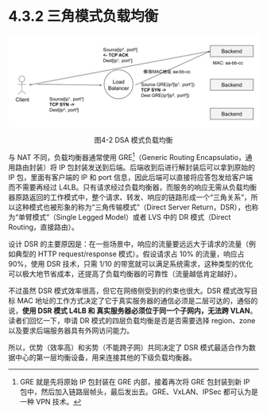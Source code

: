 # 4.3.2 三角模式负载均衡

<div  align="center">
	<img src="../assets/balancer4-dsr.svg" width = "550"  align=center />
	<p>图4-2 DSA 模式负载均衡</p>
</div>


与 NAT 不同，负载均衡器通常使用 GRE[^1]（Generic Routing Encapsulatio，通用路由封装）将 IP 包封装发送到后端。后端收到后进行解封装后可以拿到原始的 IP 包，里面有客户端的 IP 和 port 信息，因此后端可以直接将应答包发给客户端而不需要再经过 L4LB。只有请求经过负载均衡器，而服务的响应无需从负载均衡器原路返回的工作模式中，整个请求、转发、响应的链路形成一个“三角关系”，所以这种模式也被形象的称为“三角传输模式”（Direct Server Return，DSR），也称为“单臂模式”（Single Legged Model）或者 LVS 中的 DR 模式（Direct Routing，直接路由）。

设计 DSR 的主要原因是：在一些场景中，响应的流量要远远大于请求的流量（例如典型的 HTTP request/response 模式）。假设请求占 10% 的流量，响应占 90%，使用 DSR 技术，只需 1/10 的带宽就可以满足系统需求，这种类型的优化可以极大地节省成本，还提高了负载均衡器的可靠性（流量越低肯定越好）。

不过虽然 DSR 模式效率很高，但它在网络侧受到的约束也很大。DSR 模式改写目标 MAC 地址的工作方式决定了它于真实服务器的通信必须是二层可达的，通俗的说，**使用 DSR 模式 L4LB 和 真实服务器必须位于同一个子网内，无法跨 VLAN**。读者们回忆一下，申请 DR 模式的四层负载均衡是否是否需要选择 region、zone 以及要求后端服务器具有外网访问能力。

所以，优势（效率高）和劣势（不能跨子网）共同决定了 DSR 模式最适合作为数据中心的第一层均衡设备，用来连接其他的下级负载均衡器。

[^1]: GRE 就是先将原始 IP 包封装在 GRE 内部，接着再次将 GRE 包封装到新 IP 包中，然后加入链路层帧头，最后发出去。GRE、VxLAN、IPSec 都可认为是一种 VPN 技术。